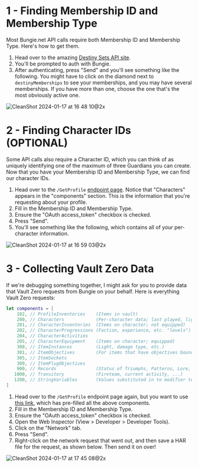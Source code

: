 # 1 - Finding Membership ID and Membership Type

Most Bungie.net API calls require both Membership ID and Membership Type. Here's how to get them.

1. Head over to the amazing [Destiny Sets API site](https://data.destinysets.com/api/User.GetMembershipDataForCurrentUser).
1. You'll be prompted to auth with Bungie.
1. After authenticating, press "Send" and you'll see something like the following. You might have to click on the diamond next to `destinyMemberships` to see your memberships, and you may have several memberships. If you have more than one, choose the one that's the most obviously active one.

![CleanShot 2024-01-17 at 16 48 10@2x](https://github.com/rslifka/vault-zero/assets/231435/0e8b0f6a-3689-4f63-9948-815bd7e4af36)

# 2 - Finding Character IDs (OPTIONAL)

Some API calls also require a Character ID, which you can think of as uniquely identifying one of the maximum of three Guardians you can create. Now that you have your Membership ID and Membership Type, we can find our character IDs.

1. Head over to the `/GetProfile` [endpoint page](https://data.destinysets.com/api/Destiny2.GetProfile?components=200). Notice that "Characters" appears in the "components" section. This is the information that you're requesting about your profile.
1. Fill in the Membership ID and Membership Type.
1. Ensure the "OAuth access_token" checkbox is checked.
1. Press "Send".
1. You'll see something like the following, which contains all of your per-character information.

![CleanShot 2024-01-17 at 16 59 03@2x](https://github.com/rslifka/vault-zero/assets/231435/bd5c1438-b53f-4e55-ba43-92c24529ea45)

# 3 - Collecting Vault Zero Data

If we're debugging something together, I might ask for you to provide data that Vault Zero requests from Bungie on your behalf. Here is everything Vault Zero requests:

```Swift
let components = [
    102, // ProfileInventories    (Items in vault)
    200, // Characters            (Per-character data; last played, light level, etc.)
    201, // CharacterInventories  (Items on character; not equipped)
    202, // CharacterProgressions (Faction, experience, etc. "levels") relevant to each character
    204, // CharacterActivities
    205, // CharacterEquipment    (Items on character; equipped)
    300, // ItemInstances         (Light, damage type, etc.)
    301, // ItemObjectives        (For items that have objectives bound to them)
    305, // ItemSockets
    309, // ItemPlugObjectives
    900, // Records               (Status of Triumphs, Patterns, Lore, ...)
   1000, // Transitory            (Fireteam, current activity, ...)
   1200, // StringVariables       (Values substituted in to modifier text, etc.)
]
```

1. Head over to the `/GetProfile` endpoint page again, but you want to use [this link](https://data.destinysets.com/api/Destiny2.GetProfile?components=102,200,201,202,204,205,300,301,305,309,900,1000,1200), which has pre-filled all the above components.
1. Fill in the Membership ID and Membership Type.
1. Ensure the "OAuth access_token" checkbox is checked.
1. Open the Web Inspector (View > Developer > Developer Tools).
1. Click on the "Network" tab.
1. Press "Send".
1. Right-click on the network request that went out, and then save a HAR file for the request, as shown below. Then send it on over!

![CleanShot 2024-01-17 at 17 45 08@2x](https://github.com/rslifka/vault-zero/assets/231435/982f3afa-8c6b-44c4-9f78-6ccf00172b40)
